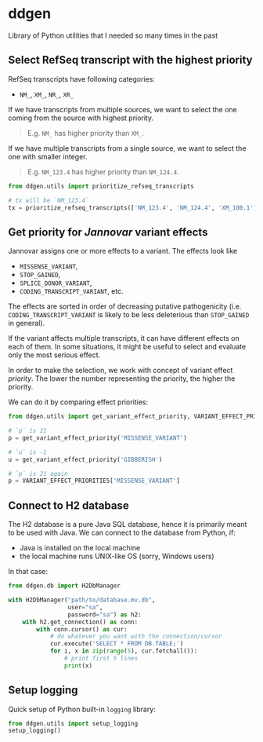 # ddgen
Library of Python utilities that I needed so many times in the past


## Select RefSeq transcript with the highest priority

RefSeq transcripts have following categories: 
- `NM_`, `XM_`, `NR_`, `XR_`

If we have transcripts from multiple sources, we want to select the one coming from the source with highest priority.
> E.g. `NM_` has higher priority than `XM_`.

If we have multiple transcripts from a single source, we want to select the one with smaller integer.
> E.g. `NM_123.4` has higher priority than `NM_124.4`.

```python
from ddgen.utils import prioritize_refseq_transcripts

# tx will be `NM_123.4`
tx = prioritize_refseq_transcripts(['NM_123.4', 'NM_124.4', 'XM_100.1'])
```


## Get priority for *Jannovar* variant effects

Jannovar assigns one or more effects to a variant. The effects look like
- `MISSENSE_VARIANT`,
- `STOP_GAINED`,
- `SPLICE_DONOR_VARIANT`,
- `CODING_TRANSCRIPT_VARIANT`, etc.

The effects are sorted in order of decreasing putative pathogenicity (i.e. `CODING_TRANSCRIPT_VARIANT` is likely to be less deleterious than `STOP_GAINED` in general).

If the variant affects multiple transcripts, it can have different effects on each of them. In some situations, it might be useful to select and evaluate only the most serious effect.

In order to make the selection, we work with concept of variant effect *priority*. The lower the number representing the priority, the higher the priority.

We can do it by comparing effect priorities:
```python
from ddgen.utils import get_variant_effect_priority, VARIANT_EFFECT_PRIORITIES

# `p` is 21 
p = get_variant_effect_priority('MISSENSE_VARIANT')

# `u` is -1
u = get_variant_effect_priority('GIBBERISH')

# `p` is 21 again
p = VARIANT_EFFECT_PRIORITIES['MISSENSE_VARIANT']
```


## Connect to H2 database

The H2 database is a pure Java SQL database, hence it is primarily meant to be used with Java.
We can connect to the database from Python, if:

- Java is installed on the local machine
- the local machine runs UNIX-like OS (sorry, Windows users)

In that case:
```python
from ddgen.db import H2DbManager

with H2DbManager("path/to/database.mv.db", 
                 user="sa", 
                 password="sa") as h2:
    with h2.get_connection() as conn:
        with conn.cursor() as cur:
            # do whatever you want with the connection/cursor
            cur.execute('SELECT * FROM DB.TABLE;')
            for i, x in zip(range(5), cur.fetchall()):
                # print first 5 lines 
                print(x)
```

## Setup logging

Quick setup of Python built-in `logging` library:

```python
from ddgen.utils import setup_logging
setup_logging()
```
